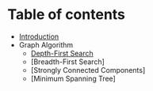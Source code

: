 # Table of contents

* [Introduction](README.md)
* Graph Algorithm
  * [Depth-First Search](graph-algorithm/depth-first-search.md)
  * \[Breadth-First Search\]
  * \[Strongly Connected Components\]
  * \[Minimum Spanning Tree\]

